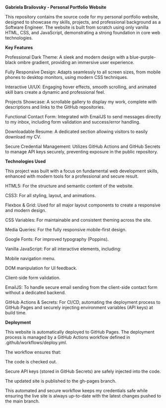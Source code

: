 **Gabriela Brailovsky - Personal Portfolio Website**

This repository contains the source code for my personal portfolio website, designed to showcase my skills, projects, and professional background as a Software Engineer.
The website is built from scratch using only vanilla HTML, CSS, and JavaScript, demonstrating a strong foundation in core web technologies.

**Key Features**

Professional Dark Theme: A sleek and modern design with a blue-purple-black ombre gradient, providing an immersive user experience.

Fully Responsive Design: Adapts seamlessly to all screen sizes, from mobile phones to desktop monitors, using modern CSS techniques.

Interactive UI/UX: Engaging hover effects, smooth scrolling, and animated skill bars create a dynamic and professional feel.

Projects Showcase: A scrollable gallery to display my work, complete with descriptions and links to the GitHub repositories.

Functional Contact Form: Integrated with EmailJS to send messages directly to my inbox, including form validation and success/error handling.

Downloadable Resume: A dedicated section allowing visitors to easily download my CV.

Secure Credential Management: Utilizes GitHub Actions and GitHub Secrets to manage API keys securely, preventing exposure in the public repository.

**Technologies Used**

This project was built with a focus on fundamental web development skills, enhanced with modern tools for a professional and secure result.

HTML5: For the structure and semantic content of the website.

CSS3: For all styling, layout, and animations.

Flexbox & Grid: Used for all major layout components to create a responsive and modern design.

CSS Variables: For maintainable and consistent theming across the site.

Media Queries: For the fully responsive mobile-first design.

Google Fonts: For improved typography (Poppins).

Vanilla JavaScript: For all interactive elements, including:

Mobile navigation menu.

DOM manipulation for UI feedback.

Client-side form validation.

EmailJS: To handle secure email sending from the client-side contact form without a dedicated backend.

GitHub Actions & Secrets: For CI/CD, automating the deployment process to GitHub Pages and securely injecting environment variables (API keys) at build time.

**Deployment**

This website is automatically deployed to GitHub Pages. The deployment process is managed by a GitHub Actions workflow defined in .github/workflows/deploy.yml.

The workflow ensures that:

The code is checked out.

Secure API keys (stored in GitHub Secrets) are safely injected into the code.

The updated site is published to the gh-pages branch.

This automated and secure workflow keeps my credentials safe while ensuring the live site is always up-to-date with the latest changes pushed to the main branch.